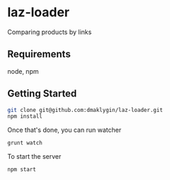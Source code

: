 # laz-loader
Comparing products by links


## Requirements

node, npm


## Getting Started

```bash
git clone git@github.com:dmaklygin/laz-loader.git
npm install
```

Once that's done, you can run watcher

```bash
grunt watch
```

To start the server

```bash
npm start
```


